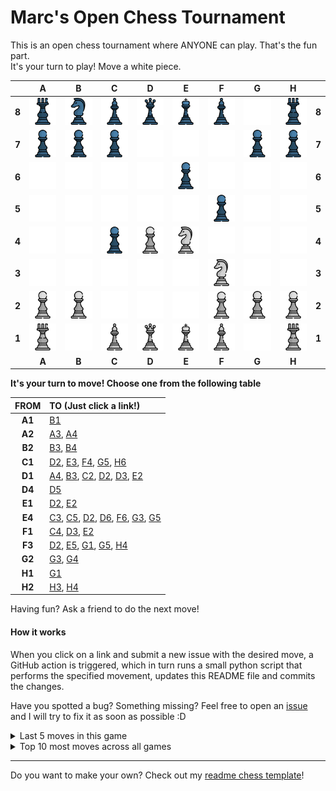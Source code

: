 # Marc's Open Chess Tournament

This is an open chess tournament where ANYONE can play. That's the fun part.  
It's your turn to play! Move a <!-- BEGIN TURN -->white<!-- END TURN --> piece.

<!-- BEGIN CHESS BOARD -->
|   | A | B | C | D | E | F | G | H |   |
|---|:-:|:-:|:-:|:-:|:-:|:-:|:-:|:-:|:-:|
| **8** | <img src="img/black/rook.png" width=50px> | <img src="img/black/knight.png" width=50px> | <img src="img/black/bishop.png" width=50px> | <img src="img/black/queen.png" width=50px> | <img src="img/black/king.png" width=50px> | <img src="img/black/bishop.png" width=50px> | <img src="img/blank.png" width=50px> | <img src="img/black/rook.png" width=50px> | **8** |
| **7** | <img src="img/black/pawn.png" width=50px> | <img src="img/black/pawn.png" width=50px> | <img src="img/black/pawn.png" width=50px> | <img src="img/blank.png" width=50px> | <img src="img/blank.png" width=50px> | <img src="img/blank.png" width=50px> | <img src="img/black/pawn.png" width=50px> | <img src="img/black/pawn.png" width=50px> | **7** |
| **6** | <img src="img/blank.png" width=50px> | <img src="img/blank.png" width=50px> | <img src="img/blank.png" width=50px> | <img src="img/blank.png" width=50px> | <img src="img/black/pawn.png" width=50px> | <img src="img/blank.png" width=50px> | <img src="img/blank.png" width=50px> | <img src="img/blank.png" width=50px> | **6** |
| **5** | <img src="img/blank.png" width=50px> | <img src="img/blank.png" width=50px> | <img src="img/blank.png" width=50px> | <img src="img/blank.png" width=50px> | <img src="img/blank.png" width=50px> | <img src="img/black/pawn.png" width=50px> | <img src="img/blank.png" width=50px> | <img src="img/blank.png" width=50px> | **5** |
| **4** | <img src="img/blank.png" width=50px> | <img src="img/blank.png" width=50px> | <img src="img/black/pawn.png" width=50px> | <img src="img/white/pawn.png" width=50px> | <img src="img/white/knight.png" width=50px> | <img src="img/blank.png" width=50px> | <img src="img/blank.png" width=50px> | <img src="img/blank.png" width=50px> | **4** |
| **3** | <img src="img/blank.png" width=50px> | <img src="img/blank.png" width=50px> | <img src="img/blank.png" width=50px> | <img src="img/blank.png" width=50px> | <img src="img/blank.png" width=50px> | <img src="img/white/knight.png" width=50px> | <img src="img/blank.png" width=50px> | <img src="img/blank.png" width=50px> | **3** |
| **2** | <img src="img/white/pawn.png" width=50px> | <img src="img/white/pawn.png" width=50px> | <img src="img/blank.png" width=50px> | <img src="img/blank.png" width=50px> | <img src="img/blank.png" width=50px> | <img src="img/white/pawn.png" width=50px> | <img src="img/white/pawn.png" width=50px> | <img src="img/white/pawn.png" width=50px> | **2** |
| **1** | <img src="img/white/rook.png" width=50px> | <img src="img/blank.png" width=50px> | <img src="img/white/bishop.png" width=50px> | <img src="img/white/queen.png" width=50px> | <img src="img/white/king.png" width=50px> | <img src="img/white/bishop.png" width=50px> | <img src="img/blank.png" width=50px> | <img src="img/white/rook.png" width=50px> | **1** |
|   | **A** | **B** | **C** | **D** | **E** | **F** | **G** | **H** |   |
<!-- END CHESS BOARD -->

**It's your turn to move! Choose one from the following table**
<!-- BEGIN MOVES LIST -->
|  FROM  | TO (Just click a link!) |
| :----: | :---------------------- |
| **A1** | [B1](https://github.com/marcizhu/marcizhu/issues/new?title=Chess%3A+Move+A1+to+B1&body=Please+do+not+change+the+title.+Just+click+%22Submit+new+issue%22.+You+don%27t+need+to+do+anything+else+%3AD) |
| **A2** | [A3](https://github.com/marcizhu/marcizhu/issues/new?title=Chess%3A+Move+A2+to+A3&body=Please+do+not+change+the+title.+Just+click+%22Submit+new+issue%22.+You+don%27t+need+to+do+anything+else+%3AD), [A4](https://github.com/marcizhu/marcizhu/issues/new?title=Chess%3A+Move+A2+to+A4&body=Please+do+not+change+the+title.+Just+click+%22Submit+new+issue%22.+You+don%27t+need+to+do+anything+else+%3AD) |
| **B2** | [B3](https://github.com/marcizhu/marcizhu/issues/new?title=Chess%3A+Move+B2+to+B3&body=Please+do+not+change+the+title.+Just+click+%22Submit+new+issue%22.+You+don%27t+need+to+do+anything+else+%3AD), [B4](https://github.com/marcizhu/marcizhu/issues/new?title=Chess%3A+Move+B2+to+B4&body=Please+do+not+change+the+title.+Just+click+%22Submit+new+issue%22.+You+don%27t+need+to+do+anything+else+%3AD) |
| **C1** | [D2](https://github.com/marcizhu/marcizhu/issues/new?title=Chess%3A+Move+C1+to+D2&body=Please+do+not+change+the+title.+Just+click+%22Submit+new+issue%22.+You+don%27t+need+to+do+anything+else+%3AD), [E3](https://github.com/marcizhu/marcizhu/issues/new?title=Chess%3A+Move+C1+to+E3&body=Please+do+not+change+the+title.+Just+click+%22Submit+new+issue%22.+You+don%27t+need+to+do+anything+else+%3AD), [F4](https://github.com/marcizhu/marcizhu/issues/new?title=Chess%3A+Move+C1+to+F4&body=Please+do+not+change+the+title.+Just+click+%22Submit+new+issue%22.+You+don%27t+need+to+do+anything+else+%3AD), [G5](https://github.com/marcizhu/marcizhu/issues/new?title=Chess%3A+Move+C1+to+G5&body=Please+do+not+change+the+title.+Just+click+%22Submit+new+issue%22.+You+don%27t+need+to+do+anything+else+%3AD), [H6](https://github.com/marcizhu/marcizhu/issues/new?title=Chess%3A+Move+C1+to+H6&body=Please+do+not+change+the+title.+Just+click+%22Submit+new+issue%22.+You+don%27t+need+to+do+anything+else+%3AD) |
| **D1** | [A4](https://github.com/marcizhu/marcizhu/issues/new?title=Chess%3A+Move+D1+to+A4&body=Please+do+not+change+the+title.+Just+click+%22Submit+new+issue%22.+You+don%27t+need+to+do+anything+else+%3AD), [B3](https://github.com/marcizhu/marcizhu/issues/new?title=Chess%3A+Move+D1+to+B3&body=Please+do+not+change+the+title.+Just+click+%22Submit+new+issue%22.+You+don%27t+need+to+do+anything+else+%3AD), [C2](https://github.com/marcizhu/marcizhu/issues/new?title=Chess%3A+Move+D1+to+C2&body=Please+do+not+change+the+title.+Just+click+%22Submit+new+issue%22.+You+don%27t+need+to+do+anything+else+%3AD), [D2](https://github.com/marcizhu/marcizhu/issues/new?title=Chess%3A+Move+D1+to+D2&body=Please+do+not+change+the+title.+Just+click+%22Submit+new+issue%22.+You+don%27t+need+to+do+anything+else+%3AD), [D3](https://github.com/marcizhu/marcizhu/issues/new?title=Chess%3A+Move+D1+to+D3&body=Please+do+not+change+the+title.+Just+click+%22Submit+new+issue%22.+You+don%27t+need+to+do+anything+else+%3AD), [E2](https://github.com/marcizhu/marcizhu/issues/new?title=Chess%3A+Move+D1+to+E2&body=Please+do+not+change+the+title.+Just+click+%22Submit+new+issue%22.+You+don%27t+need+to+do+anything+else+%3AD) |
| **D4** | [D5](https://github.com/marcizhu/marcizhu/issues/new?title=Chess%3A+Move+D4+to+D5&body=Please+do+not+change+the+title.+Just+click+%22Submit+new+issue%22.+You+don%27t+need+to+do+anything+else+%3AD) |
| **E1** | [D2](https://github.com/marcizhu/marcizhu/issues/new?title=Chess%3A+Move+E1+to+D2&body=Please+do+not+change+the+title.+Just+click+%22Submit+new+issue%22.+You+don%27t+need+to+do+anything+else+%3AD), [E2](https://github.com/marcizhu/marcizhu/issues/new?title=Chess%3A+Move+E1+to+E2&body=Please+do+not+change+the+title.+Just+click+%22Submit+new+issue%22.+You+don%27t+need+to+do+anything+else+%3AD) |
| **E4** | [C3](https://github.com/marcizhu/marcizhu/issues/new?title=Chess%3A+Move+E4+to+C3&body=Please+do+not+change+the+title.+Just+click+%22Submit+new+issue%22.+You+don%27t+need+to+do+anything+else+%3AD), [C5](https://github.com/marcizhu/marcizhu/issues/new?title=Chess%3A+Move+E4+to+C5&body=Please+do+not+change+the+title.+Just+click+%22Submit+new+issue%22.+You+don%27t+need+to+do+anything+else+%3AD), [D2](https://github.com/marcizhu/marcizhu/issues/new?title=Chess%3A+Move+E4+to+D2&body=Please+do+not+change+the+title.+Just+click+%22Submit+new+issue%22.+You+don%27t+need+to+do+anything+else+%3AD), [D6](https://github.com/marcizhu/marcizhu/issues/new?title=Chess%3A+Move+E4+to+D6&body=Please+do+not+change+the+title.+Just+click+%22Submit+new+issue%22.+You+don%27t+need+to+do+anything+else+%3AD), [F6](https://github.com/marcizhu/marcizhu/issues/new?title=Chess%3A+Move+E4+to+F6&body=Please+do+not+change+the+title.+Just+click+%22Submit+new+issue%22.+You+don%27t+need+to+do+anything+else+%3AD), [G3](https://github.com/marcizhu/marcizhu/issues/new?title=Chess%3A+Move+E4+to+G3&body=Please+do+not+change+the+title.+Just+click+%22Submit+new+issue%22.+You+don%27t+need+to+do+anything+else+%3AD), [G5](https://github.com/marcizhu/marcizhu/issues/new?title=Chess%3A+Move+E4+to+G5&body=Please+do+not+change+the+title.+Just+click+%22Submit+new+issue%22.+You+don%27t+need+to+do+anything+else+%3AD) |
| **F1** | [C4](https://github.com/marcizhu/marcizhu/issues/new?title=Chess%3A+Move+F1+to+C4&body=Please+do+not+change+the+title.+Just+click+%22Submit+new+issue%22.+You+don%27t+need+to+do+anything+else+%3AD), [D3](https://github.com/marcizhu/marcizhu/issues/new?title=Chess%3A+Move+F1+to+D3&body=Please+do+not+change+the+title.+Just+click+%22Submit+new+issue%22.+You+don%27t+need+to+do+anything+else+%3AD), [E2](https://github.com/marcizhu/marcizhu/issues/new?title=Chess%3A+Move+F1+to+E2&body=Please+do+not+change+the+title.+Just+click+%22Submit+new+issue%22.+You+don%27t+need+to+do+anything+else+%3AD) |
| **F3** | [D2](https://github.com/marcizhu/marcizhu/issues/new?title=Chess%3A+Move+F3+to+D2&body=Please+do+not+change+the+title.+Just+click+%22Submit+new+issue%22.+You+don%27t+need+to+do+anything+else+%3AD), [E5](https://github.com/marcizhu/marcizhu/issues/new?title=Chess%3A+Move+F3+to+E5&body=Please+do+not+change+the+title.+Just+click+%22Submit+new+issue%22.+You+don%27t+need+to+do+anything+else+%3AD), [G1](https://github.com/marcizhu/marcizhu/issues/new?title=Chess%3A+Move+F3+to+G1&body=Please+do+not+change+the+title.+Just+click+%22Submit+new+issue%22.+You+don%27t+need+to+do+anything+else+%3AD), [G5](https://github.com/marcizhu/marcizhu/issues/new?title=Chess%3A+Move+F3+to+G5&body=Please+do+not+change+the+title.+Just+click+%22Submit+new+issue%22.+You+don%27t+need+to+do+anything+else+%3AD), [H4](https://github.com/marcizhu/marcizhu/issues/new?title=Chess%3A+Move+F3+to+H4&body=Please+do+not+change+the+title.+Just+click+%22Submit+new+issue%22.+You+don%27t+need+to+do+anything+else+%3AD) |
| **G2** | [G3](https://github.com/marcizhu/marcizhu/issues/new?title=Chess%3A+Move+G2+to+G3&body=Please+do+not+change+the+title.+Just+click+%22Submit+new+issue%22.+You+don%27t+need+to+do+anything+else+%3AD), [G4](https://github.com/marcizhu/marcizhu/issues/new?title=Chess%3A+Move+G2+to+G4&body=Please+do+not+change+the+title.+Just+click+%22Submit+new+issue%22.+You+don%27t+need+to+do+anything+else+%3AD) |
| **H1** | [G1](https://github.com/marcizhu/marcizhu/issues/new?title=Chess%3A+Move+H1+to+G1&body=Please+do+not+change+the+title.+Just+click+%22Submit+new+issue%22.+You+don%27t+need+to+do+anything+else+%3AD) |
| **H2** | [H3](https://github.com/marcizhu/marcizhu/issues/new?title=Chess%3A+Move+H2+to+H3&body=Please+do+not+change+the+title.+Just+click+%22Submit+new+issue%22.+You+don%27t+need+to+do+anything+else+%3AD), [H4](https://github.com/marcizhu/marcizhu/issues/new?title=Chess%3A+Move+H2+to+H4&body=Please+do+not+change+the+title.+Just+click+%22Submit+new+issue%22.+You+don%27t+need+to+do+anything+else+%3AD) |
<!-- END MOVES LIST -->

Having fun? Ask a friend to do the next move!

#### How it works

When you click on a link and submit a new issue with the desired move, a GitHub action is triggered, which in turn runs a small python script that performs the specified movement, updates this README file and commits the changes.

Have you spotted a bug? Something missing? Feel free to open an [issue](https://github.com/marcizhu/readme-chess/issues) and I will try to fix it as soon as possible :D


<details>
  <summary>Last 5 moves in this game</summary>
  <!-- BEGIN LAST MOVES -->

| Move | Author |
| :--: | :----- |
| `F7` to `F5` | [ @shpatrickguo](https://github.com/shpatrickguo) |
| `C3` to `E4` | [ @marcizhu](https://github.com/marcizhu) |
| `F6` to `E4` | [ @mishmanners](https://github.com/mishmanners) |
| `E2` to `E4` | [ @LeonardoRamirezAndrade](https://github.com/LeonardoRamirezAndrade) |
| `E7` to `E6` | [ @shpatrickguo](https://github.com/shpatrickguo) |

<!-- END LAST MOVES -->
</details>

<details>
  <summary>Top 10 most moves across all games</summary>
  <!-- BEGIN TOP MOVES -->

| Total moves |  User  |
| :---------: | :----- |
| 145 | [@marcizhu](https://github.com/marcizhu) |
| 34 | [@KubaRocks](https://github.com/KubaRocks) |
| 28 | [@LeonardoRamirezAndrade](https://github.com/LeonardoRamirezAndrade) |
| 26 | [@LuciFR1809](https://github.com/LuciFR1809) |
| 25 | [@TomeuUris](https://github.com/TomeuUris) |
| 17 | [@shpatrickguo](https://github.com/shpatrickguo) |
| 13 | [@Jurymax99](https://github.com/Jurymax99) |
| 12 | [@LibertyAm](https://github.com/LibertyAm) |
| 12 | [@mishmanners](https://github.com/mishmanners) |
| 7 | [@GrandMoff100](https://github.com/GrandMoff100) |

<!-- END TOP MOVES -->
</details>

---

Do you want to make your own? Check out my [readme chess template](https://github.com/marcizhu/readme-chess)!
